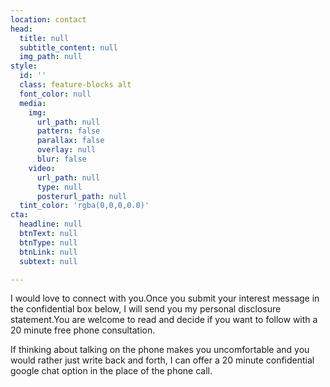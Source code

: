 ```yaml
---
location: contact
head:
  title: null
  subtitle_content: null
  img_path: null
style:
  id: ''
  class: feature-blocks alt
  font_color: null
  media:
    img:
      url_path: null
      pattern: false
      parallax: false
      overlay: null
      blur: false
    video:
      url_path: null
      type: null
      posterurl_path: null
  tint_color: 'rgba(0,0,0,0.0)'
cta:
  headline: null
  btnText: null
  btnType: null
  btnLink: null
  subtext: null

---
```

<p>I would love to connect with you.Once you submit your interest message in the confidential box below, I will send you my personal disclosure statement.You are welcome to read and decide if you want to follow with a 20 minute free phone consultation.&nbsp;</p>
<p>If thinking about talking on the phone makes you uncomfortable and you would rather just write back and forth, I can offer a 20 minute confidential google chat option in the place of the phone call.&nbsp;</p>
